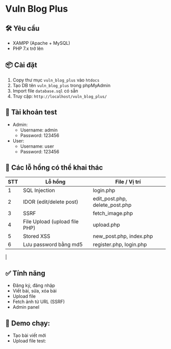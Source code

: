 # Vuln Blog Plus 
## 🛠 Yêu cầu
- XAMPP (Apache + MySQL)
- PHP 7.x trở lên

## 📦 Cài đặt
1. Copy thư mục `vuln_blog_plus` vào `htdocs`
2. Tạo DB tên `vuln_blog_plus` trong phpMyAdmin
3. Import file `database.sql` có sẵn
4. Truy cập: `http://localhost/vuln_blog_plus/`

## 🔑 Tài khoản test
- Admin:
  - Username: admin
  - Password: 123456
- User:
  - Username: user
  - Password: 123456

## 🐞 Các lỗ hổng có thể khai thác
| STT | Lỗ hổng | File / Vị trí |
|--|--|--|
| 1 | SQL Injection | login.php |
| 2 | IDOR (edit/delete post) | edit_post.php, delete_post.php |
| 3 | SSRF | fetch_image.php |
| 4 | File Upload (upload file PHP) | upload.php |
| 5 | Stored XSS | new_post.php, index.php |
| 6 | Lưu password bằng md5 | register.php, login.php |
|

## ✅ Tính năng
- Đăng ký, đăng nhập
- Viết bài, sửa, xóa bài
- Upload file
- Fetch ảnh từ URL (SSRF)
- Admin panel

## 📍 Demo chạy:
- Tạo bài viết mới
- Upload file test: 
